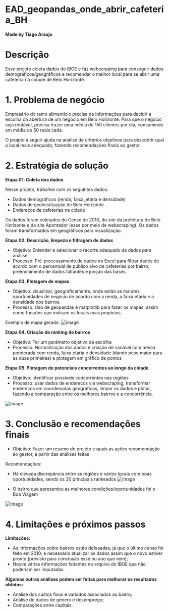 # EAD_geopandas_onde_abrir_cafeteria_BH

#### Made by Tiago Araujo

# Descrição

Esse projeto coleta dados do IBGE e faz webscraping para conseguir dados demográficos/geográficos e recomendar o melhor local para se abrir uma cafeteria na cidade de Belo Horizonte.

# 1. Problema de negócio

Empresário do ramo alimentício precisa de informações para decidir a escolha da abertura de um negócio em Belo Horizonte. Para que o negócio seja rentável, precisa trazer uma média de 150 clientes por dia, consumindo em média de 50 reais cada. 

O projeto a seguir ajuda na análise de critérios objetivos para descobrir qual o local mais adequado, fazendo recomendações finais ao gestor.

# 2. Estratégia de solução


**Etapa 01. Coleta dos dados**

Nesse projeto, trabalhei com os seguintes dados:

- Dados demográficos (renda, faixa_etária e densidade)
- Dados de geolocalização de Belo Horizonte
- Endereços de cafeterias na cidade

Os dados foram coletados do Censo de 2010, do site da prefeitura de Belo Horizonte e do site Apontador (esse por meio de webscraping).
Os dados foram transformados em geográficos para visualização.


**Etapa 02. Descrição, limpeza  e filtragem de dados**

* Objetivo: Entender e selecionar o recorte adequado de dados para análise.
* Processo: Pré-processamento de dados no Excel para filtrar dados de acordo com o percentual de público alvo de cafeterias por bairro; preenchimento de dados faltantes e junção das bases.


**Etapa 03. Plotagem de mapas**

* Objetivo: visualizar, geograficamente, onde estão as maiores oportunidades de negócio de acordo com a renda, a faixa etária e a densidade dos bairros.
* Processo: Uso de geopandas e matplotlib para fazer os mapas, assim como funções que indicam os locais mais propícios.

Exemplo de mapa gerado:
![image](https://user-images.githubusercontent.com/88745881/232543310-b4006011-530b-41b9-9ebf-d95a1c096962.png)


**Etapa 04. Criação de ranking de bairros**

* Objetivo: Ter um parâmetro objetivo de escolha
* Processo: Normalização dos dados e criação de variável com média ponderada com renda, faixa etária e densidade (dando peso maior para as duas primeiras) e plotagem em gráfico de pontos


**Etapa 05. Plotagem de potenciais concorrentes ao longo da cidade**

* Objetivo: identificar possíveis concorrentes nas regiões
* Processo: usar dados de endereços via webscraping, transformar endereços em coordenadas geográficas, limpar os dados e plotar, fazendo a comparação entre os melhores bairros e a concorrência.

![image](https://user-images.githubusercontent.com/88745881/232545180-acfba608-263a-4b6f-b953-c58965fdaf0e.png)


# 3. Conclusão e recomendações finais

* Objetivo: Fazer um resumo do projeto e quais as ações recomendação ao gestor, a partir das análises feitas

Recomendações:

- Há elevada discrepância entre as regiões e vários locais com boas oportunidades, sendo os 20 principais rankeados
![image](https://user-images.githubusercontent.com/88745881/232542703-e09484a3-3325-47f1-be9e-0059932a970a.png)



- O bairro que apresentou as melhores condições/oportunidades foi o Boa Viagem

![image](https://user-images.githubusercontent.com/88745881/232540239-adef8344-ed02-4ce0-8d0f-f251be01cbdb.png)


# 4. Limitações e próximos passos

**Limitações:**

- As informações sobre bairros estão defasadas, já que o último censo foi feito em 2010; é necessário atualizar os dados assim que o novo estiver pronto (previsto para conclusão esse ou ano que vem);
- Houve várias informações faltantes no arquivo do IBGE que não poderiam ser imputadas.

**Algumas outras análises podem ser feitas para melhorar os resultados obtidos:**

- Análise dos custos fixos e variados associados ao bairro;
- Análise de dados de gênero e desemprego;
- Comparações entre capitais.
